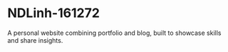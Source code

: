 # NDLinh-161272
A personal website combining portfolio and blog, built to showcase skills and share insights.
